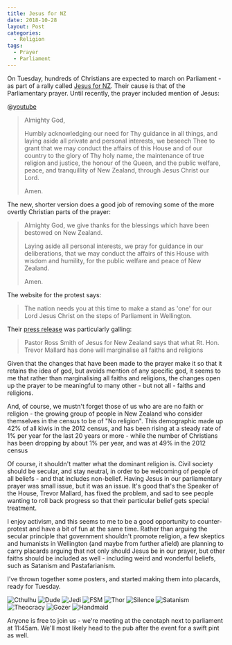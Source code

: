 ```yaml
---
title: Jesus for NZ
date: 2018-10-28
layout: Post
categories:
  - Religion
tags:
  - Prayer
  - Parliament
---
```


On Tuesday, hundreds of Christians are expected to march on Parliament - as part of a rally called [Jesus for NZ](https://www.jesusfornz.org/). Their cause is that of the Parliamentary prayer. Until recently, the prayer included mention of Jesus:

<!-- more -->

@[youtube](https://youtu.be/Gt0XAD-vJ7Y?t=41)

> Almighty God,
>
> Humbly acknowledging our need for Thy guidance in all things, and laying aside all private and personal interests, we beseech Thee to grant that we may conduct the affairs of this House and of our country to the glory of Thy holy name, the maintenance of true religion and justice, the honour of the Queen, and the public welfare, peace, and tranquillity of New Zealand, through Jesus Christ our Lord.
>
> Amen.

The new, shorter version does a good job of removing some of the more overtly Christian parts of the prayer:

> Almighty God, we give thanks for the blessings which have been bestowed on New Zealand.
>
> Laying aside all personal interests, we pray for guidance in our deliberations, that we may conduct the affairs of this House with wisdom and humility, for the public welfare and peace of New Zealand.
>
> Amen.

The website for the protest says:

> The nation needs you at this time to make a stand as 'one' for our Lord Jesus Christ on the steps of Parliament in Wellington.

Their [press release](http://www.scoop.co.nz/stories/PO1810/S00258/protest-against-agenda-to-remove-god-from-parliament.htm) was particularly galling:

> Pastor Ross Smith of Jesus for New Zealand says that what Rt. Hon. Trevor Mallard has done will marginalise all faiths and religions

Given that the changes that have been made to the prayer make it so that it retains the idea of god, but avoids mention of any specific god, it seems to me that rather than marginalising all faiths and religions, the changes open up the prayer to be meaningful to many other - but not all - faiths and religions.

And, of course, we mustn't forget those of us who are are no faith or religion - the growing group of people in New Zealand who consider themselves in the census to be of "No religion". This demographic made up 42% of all kiwis in the 2012 census, and has been rising at a steady rate of 1% per year for the last 20 years or more - while the number of Christians has been dropping by about 1% per year, and was at 49% in the 2012 census

Of course, it shouldn't matter what the dominant religion is. Civil society should be secular, and stay neutral, in order to be welcoming of people of all beliefs - and that includes non-belief. Having Jesus in our parliamentary prayer was small issue, but it was an issue. It's good that's the Speaker of the House, Trevor Mallard, has fixed the problem, and sad to see people wanting to roll back progress so that their particular belief gets special treatment.

I enjoy activism, and this seems to me to be a good opportunity to counter-protest and have a bit of fun at the same time. Rather than arguing the secular principle that government shouldn't promote religion, a few skeptics and humanists in Wellington (and maybe from further afield) are planning to carry placards arguing that not only should Jesus be in our prayer, but other faiths should be included as well - including weird and wonderful beliefs, such as Satanism and Pastafarianism.

I've thrown together some posters, and started making them into placards, ready for Tuesday.

![Cthulhu](./images/0001.jpg)
![Dude](./images/0002.jpg)
![Jedi](./images/0003.jpg)
![FSM](./images/0004.jpg)
![Thor](./images/0005.jpg)
![Silence](./images/0006.jpg)
![Satanism](./images/0007.jpg)
![Theocracy](./images/0008.jpg)
![Gozer](./images/0009.jpg)
![Handmaid](./images/0010.jpg)

Anyone is free to join us - we're meeting at the cenotaph next to parliament at 11:45am. We'll most likely head to the pub after the event for a swift pint as well.
